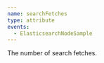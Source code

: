 ```yaml
---
name: searchFetches
type: attribute
events:
  - ElasticsearchNodeSample
---
```


The number of search fetches.